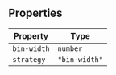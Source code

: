 ## Properties

| Property                           | Type          |
| ---------------------------------- | ------------- |
| <a id="bin-width"></a> `bin-width` | `number`      |
| <a id="strategy"></a> `strategy`   | `"bin-width"` |
